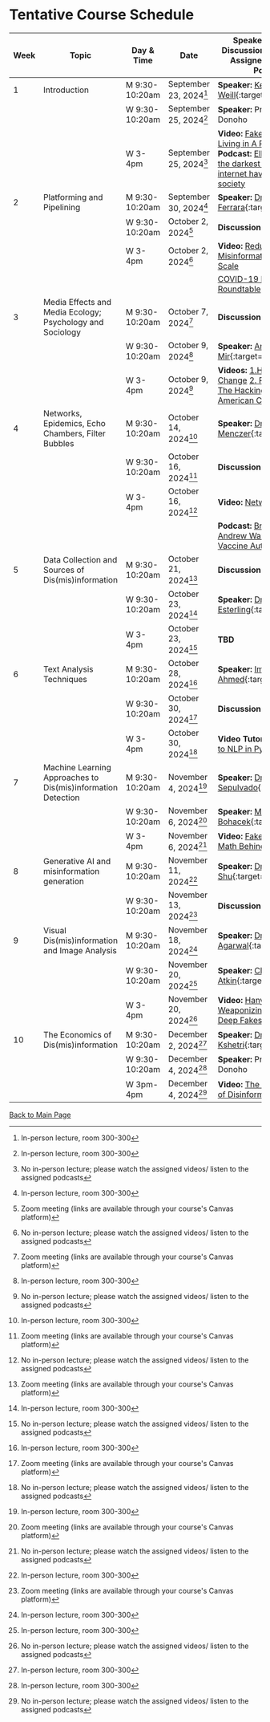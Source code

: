 
# Tentative Course Schedule

| Week | Topic                                                       | Day & Time             | Date                    | Speakers, Lectures, Discussion Sessions, and Assigned Videos and Podcasts                                                                                                                                                                                                                                                                                                                                                                            | Assignments Due     |
|------|--------------------------------------------------------------|------------------------|-------------------------|----------------------------------------------------------------------------------------------------------------------------------------------------------------------------------------------------------------------------------------------------------------------------------------------------------------------------------------------------------------------------------------------------------------------------------------------------|---------------------|
| 1    | Introduction                                                 | M 9:30-10:20am        | September 23, 2024[^1]| **Speaker:** [Kelly Weill](kelly-weill.md){:target="_blank"}                                                                                                                                                                                                                                                                                                                                                                                    |                     |
|      |                                                              | W 9:30-10:20am        | September 25, 2024[^1]| **Speaker:** Prof. David Donoho                                                                                                                                                                                                                                                                                                                                                                            |                     |
|      |                                                              | W 3-4pm               | September 25, 2024[^2]| **Video:** [Fake News vs Facts: Living in A Post-Truth World](https://www.youtube.com/watch?v=FtoIOmppFFE&t=73s)    **Podcast:** [Elle Reeve: How the darkest corners of the internet have poisoned society](https://www.youtube.com/watch?v=CMlBtyJTMfQ)                                                                                                                                                                                                                                                                               |                     |
| 2    | Platforming and Pipelining                                   | M 9:30-10:20am        | September 30, 2024[^1] | **Speaker:** [Dr. Emilio Ferrara](emilio-ferrara.md){:target="_blank"}                                                                                                                                                                                                                                                                                                                                                                             |                     |
|      |                                                              | W 9:30-10:20am        | October 2, 2024[^3]| **Discussion Session**                                                                                                                                                                                                                                                                                                                                                                                     |                     |
|      |                                                              | W 3-4pm               | October 2, 2024[^2]        | **Video:** [Reducing Misinformation Sharing at Scale](https://www.youtube.com/watch?v=cjEQikrwbBg) |                                                                                                                                                                                                                                                |                     |
|      |                                                              |                        |                         | [COVID-19 Misinformation Roundtable](https://www.youtube.com/watch?v=5CZUFJZCNJk)                                                                                                                                                                                                                                                                                                                          |                     |
| 3    | Media Effects and Media Ecology; Psychology and Sociology    | M 9:30-10:20am        | October 7, 2024[^3]         | **Discussion Session**                                                                                                                                                                                                                                                                                                                                                                                     |                     |
|      |                                                              | W 9:30-10:20am        | October 9, 2024[^1] | **Speaker:** [Andrey Mir](andrey-mir.md){:target="_blank"}                                                                                                                                                                                                                                                                                                                                                                                    |                     |
|      |                                                              | W 3-4pm               | October 9, 2024[^2] | **Videos:** [1.How Minds Change](https://www.youtube.com/watch?v=Zz9dxJtqnsk)  [2. Robert Lustig: The Hacking of the American Child](https://www.youtube.com/watch?v=Y1zh9Wya6M4)                                                                                                                                                                                                                               |Assign. 1|
| 4    | Networks, Epidemics, Echo Chambers, Filter Bubbles           | M 9:30-10:20am        | October 14, 2024[^1] | **Speaker:** [Dr. Filippo Menczer](filippo-menczer.md){:target="_blank"}                                                                                                                                                                                                                                                                                                                                                                             |                     |
|      |                                                              | W 9:30-10:20am        | October 16, 2024[^3]        | **Discussion Session**                                                                                                                                                                                                                                                                                                                                                                                     |                     |
|      |                                                              | W 3-4pm               | October 16, 2024[^2]        | **Video:** [Network Propaganda](https://www.youtube.com/watch?v=v7iWP-4rYg4&t=758s)                                                                                                                                                                                                                                                                                                                        |Assign. 2|
|      |                                                              |                        |                         | **Podcast:** [Brian Deer: Andrew Wakefield and Vaccine Autism Fraud](https://www.youtube.com/watch?v=icJtTHgR_Ds)                                                                                                                                                                                                                                                                                            |                     |
| 5    | Data Collection and Sources of Dis(mis)information           | M 9:30-10:20am        | October 21, 2024[^3]        | **Discussion Session**                                                                                                                                                                                                                                                                                                                                                                                     |                     |
|      |                                                              | W 9:30-10:20am        | October 23, 2024[^1]        | **Speaker:** [Dr. Kevin Esterling](kevin-esterling.md){:target="_blank"}                                                                                                                                                                                                                                                                                                                                                                          |                     |
|      |                                                              | W 3-4pm               | October 23, 2024[^2]        | **TBD**                                                                                                                                                                                                                                                                                                                                                                                                    |                     |
| 6    | Text Analysis Techniques                                     | M 9:30-10:20am        | October 28, 2024[^1]        | **Speaker:** [Imran Ahmed](imran-ahmed.md){:target="_blank"}                                                                                                                                                                                                                                                                                                                                                                                     |                     |
|      |                                                              | W 9:30-10:20am        | October 30, 2024[^3]        | **Discussion Session**                                                                                                                                                                                                                                                                                                                                                                                     |Assign. 3|
|      |                                                              | W 3-4pm               | October 30, 2024[^2]        | **Video Tutorial:** [Introduction to NLP in Python](https://www.youtube.com/watch?v=xvqsFTUsOmc)                                                                                                                                                                                                                                                                    |                     |
| 7    | Machine Learning Approaches to Dis(mis)information Detection | M 9:30-10:20am        | November 4, 2024[^1]        | **Speaker:** [Dr. Brandon Sepulvado](brandon-sepulvado.md){:target="_blank"}                                                                                                                                                                                                                                                                                                                                                                              |                     |
|      |                                                              | W 9:30-10:20am        | November 6, 2024[^3]        | **Speaker:** [Maty Bohacek](brandon-sepulvado.md){:target="_blank"}                                                                                                                                                                                                                                                                                                                                                                                |                     |
|      |                                                              | W 3-4pm               | November 6, 2024[^2]        | **Video:** [Fake News: The Math Behind the Myths](https://www.youtube.com/watch?v=XgUZgDQa2SU)                                                                                                                                                                                                                                                                                                              |                     |
| 8    | Generative AI and misinformation generation                  | M 9:30-10:20am        | November 11, 2024[^1]       | **Speaker:** [Dr. Kai Shu](kai-shu.md){:target="_blank"}                                                                                                                                                                                                                                                                                                                                                                                     |                     |
|      |                                                              | W 9:30-10:20am        | November 13, 2024[^3]       | **Discussion Session**                                                                                                                                                                                                                                                                                                                                                                                     |Assign. 4|
| 9    | Visual Dis(mis)information and Image Analysis                | M 9:30-10:20am        | November 18, 2024[^1]       | **Speaker:** [Dr. Shruti Agarwal](shruti-agarwal.md){:target="_blank"}                                                                                                                                                                                                                                                                                                                                                                             |                     |
|      |                                                              | W 9:30-10:20am        | November 20, 2024[^1]       | **Speaker:** [Claire Atkin](claire-atkin.md){:target="_blank"}                                                                                                                                                                                                                                                                                                                                                                                 |                     |
|      |                                                              | W 3-4pm               | November 20, 2024[^2]       | **Video:** [Hany Farid: Creating, Weaponizing, and Detecting Deep Fakes](https://www.youtube.com/watch?v=lcecvICwFf8)                                                                                                                                                                                                                                                                                        |Assign. 5|
| 10   | The Economics of Dis(mis)information                         | M 9:30-10:20am        | December 2, 2024[^1]        | **Speaker:** [Dr. Nir Kshetri](nir-kshetri.md){:target="_blank"}                                                                                                                                                                                                                                                                                                                                                                              |                     |
|      |                                                              | W 9:30-10:20am        | December 4, 2024[^1]        | **Speaker:** Prof. David Donoho                                                                                                                                                                                                                                                                                                                                                                            |                     |
|      |                                                              | W 3pm-4pm               | December 4, 2024[^2]        | **Video:** [The Microeconomics of Disinformation](https://www.youtube.com/watch?v=JJZObKWG8ok)                                                                                                                                                                                                                                                                                                             |Assign. 6|




[^1]: In-person lecture, room 300-300 
[^2]: No in-person lecture; please watch the assigned videos/ listen to the assigned podcasts 
[^3]: Zoom meeting (links are available through your course's Canvas platform)


[Back to Main Page](README.md)
